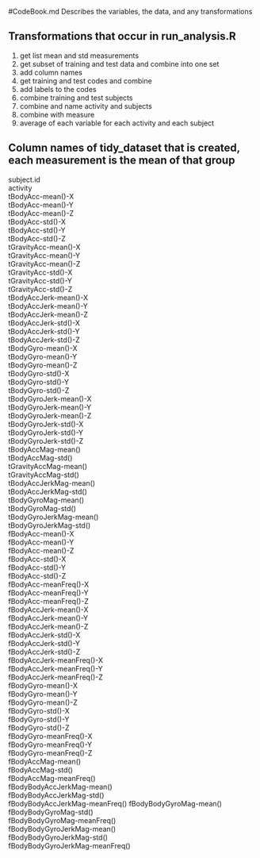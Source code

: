 #CodeBook.md
Describes the variables, the data, and any transformations


## Transformations that occur in run_analysis.R
1. get list mean and std measurements
2. get subset of training and test data and combine into one set
3. add column names
4. get training and test codes and combine
5. add labels to the codes
6. combine training and test subjects
7. combine and name activity and subjects
8. combine with measure
9. average of each variable for each activity and each subject


## Column names of tidy_dataset that is created, each measurement is the mean of that group
subject.id                      
activity                        
tBodyAcc-mean()-X              
tBodyAcc-mean()-Y               
tBodyAcc-mean()-Z               
tBodyAcc-std()-X               
tBodyAcc-std()-Y                
tBodyAcc-std()-Z                
tGravityAcc-mean()-X           
tGravityAcc-mean()-Y            
tGravityAcc-mean()-Z            
tGravityAcc-std()-X            
tGravityAcc-std()-Y             
tGravityAcc-std()-Z             
tBodyAccJerk-mean()-X          
tBodyAccJerk-mean()-Y           
tBodyAccJerk-mean()-Z           
tBodyAccJerk-std()-X           
tBodyAccJerk-std()-Y            
tBodyAccJerk-std()-Z            
tBodyGyro-mean()-X             
tBodyGyro-mean()-Y              
tBodyGyro-mean()-Z              
tBodyGyro-std()-X              
tBodyGyro-std()-Y               
tBodyGyro-std()-Z               
tBodyGyroJerk-mean()-X         
tBodyGyroJerk-mean()-Y          
tBodyGyroJerk-mean()-Z          
tBodyGyroJerk-std()-X          
tBodyGyroJerk-std()-Y           
tBodyGyroJerk-std()-Z           
tBodyAccMag-mean()             
tBodyAccMag-std()               
tGravityAccMag-mean()           
tGravityAccMag-std()           
tBodyAccJerkMag-mean()          
tBodyAccJerkMag-std()           
tBodyGyroMag-mean()            
tBodyGyroMag-std()              
tBodyGyroJerkMag-mean()         
tBodyGyroJerkMag-std()         
fBodyAcc-mean()-X               
fBodyAcc-mean()-Y               
fBodyAcc-mean()-Z              
fBodyAcc-std()-X                
fBodyAcc-std()-Y                
fBodyAcc-std()-Z               
fBodyAcc-meanFreq()-X           
fBodyAcc-meanFreq()-Y           
fBodyAcc-meanFreq()-Z          
fBodyAccJerk-mean()-X           
fBodyAccJerk-mean()-Y           
fBodyAccJerk-mean()-Z          
fBodyAccJerk-std()-X            
fBodyAccJerk-std()-Y            
fBodyAccJerk-std()-Z           
fBodyAccJerk-meanFreq()-X       
fBodyAccJerk-meanFreq()-Y       
fBodyAccJerk-meanFreq()-Z      
fBodyGyro-mean()-X              
fBodyGyro-mean()-Y              
fBodyGyro-mean()-Z             
fBodyGyro-std()-X               
fBodyGyro-std()-Y               
fBodyGyro-std()-Z              
fBodyGyro-meanFreq()-X          
fBodyGyro-meanFreq()-Y          
fBodyGyro-meanFreq()-Z         
fBodyAccMag-mean()              
fBodyAccMag-std()               
fBodyAccMag-meanFreq()         
fBodyBodyAccJerkMag-mean()      
fBodyBodyAccJerkMag-std()       
fBodyBodyAccJerkMag-meanFreq() 
fBodyBodyGyroMag-mean()         
fBodyBodyGyroMag-std()          
fBodyBodyGyroMag-meanFreq()    
fBodyBodyGyroJerkMag-mean()     
fBodyBodyGyroJerkMag-std()      
fBodyBodyGyroJerkMag-meanFreq()